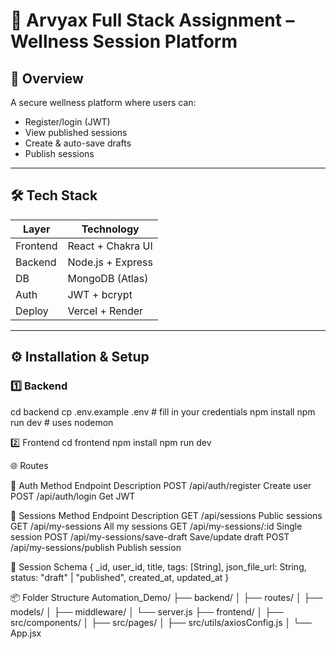 # 🧘 Arvyax Full Stack Assignment – Wellness Session Platform

## 📌 Overview
A secure wellness platform where users can:
- Register/login (JWT)
- View published sessions
- Create & auto-save drafts
- Publish sessions

---

## 🛠 Tech Stack
| Layer | Technology |
|-------|------------|
| Frontend | React + Chakra UI |
| Backend  | Node.js + Express |
| DB       | MongoDB (Atlas) |
| Auth     | JWT + bcrypt |
| Deploy   | Vercel + Render  |

---

## ⚙️ Installation & Setup

### 1️⃣ Backend

cd backend
cp .env.example .env      # fill in your credentials
npm install
npm run dev               # uses nodemon


 2️⃣ Frontend
cd frontend
npm install
npm run dev

🌐 Routes

🔐 Auth
Method	 Endpoint	         Description
POST	/api/auth/register	 Create user
POST	/api/auth/login	     Get JWT

📘 Sessions
Method	Endpoint	              Description
GET	  /api/sessions	               Public sessions
GET	  /api/my-sessions	           All my sessions
GET	  /api/my-sessions/:id	       Single session
POST  /api/my-sessions/save-draft  Save/update draft
POST  /api/my-sessions/publish	   Publish session


🧠 Session Schema
{
  _id,
  user_id,
  title,
  tags: [String],
  json_file_url: String,
  status: "draft" | "published",
  created_at,
  updated_at
}


📦 Folder Structure
Automation_Demo/
├── backend/
│   ├── routes/
│   ├── models/
│   ├── middleware/
│   └── server.js
├── frontend/
│   ├── src/components/
│   ├── src/pages/
│   ├── src/utils/axiosConfig.js
│   └── App.jsx


